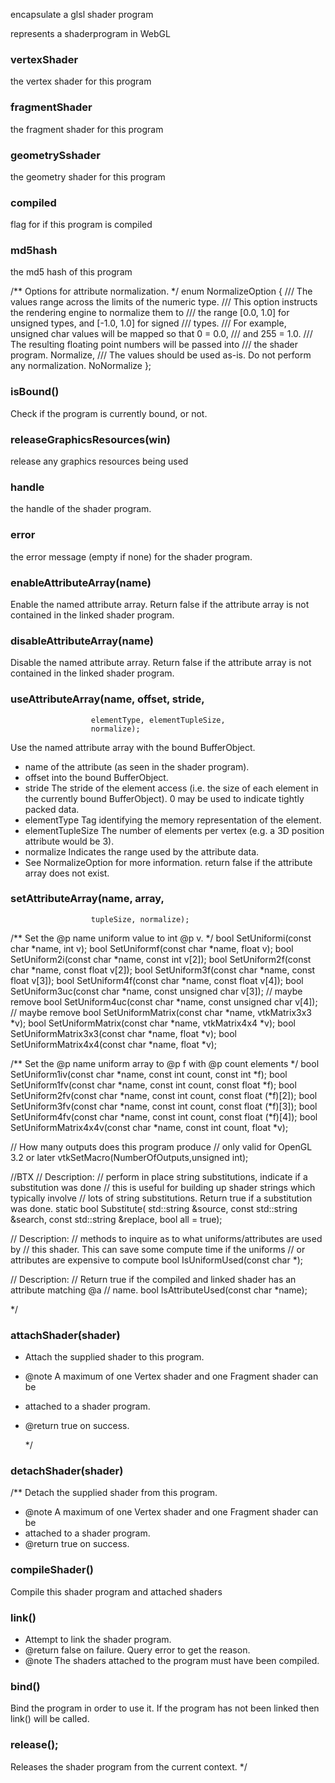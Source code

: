 encapsulate a glsl shader program

represents a shaderprogram in WebGL

### vertexShader

the vertex shader for this program

### fragmentShader

the fragment shader for this program

### geometrySshader

the geometry shader for this program

### compiled

flag for if this program is compiled

### md5hash

the md5 hash of this program


  /** Options for attribute normalization. */
  enum NormalizeOption {
    /// The values range across the limits of the numeric type.
    /// This option instructs the rendering engine to normalize them to
    /// the range [0.0, 1.0] for unsigned types, and [-1.0, 1.0] for signed
    /// types.
    /// For example, unsigned char values will be mapped so that 0 = 0.0,
    /// and 255 = 1.0.
    /// The resulting floating point numbers will be passed into
    /// the shader program.
    Normalize,
    /// The values should be used as-is. Do not perform any normalization.
    NoNormalize
  };

### isBound()

Check if the program is currently bound, or not.

### releaseGraphicsResources(win)

release  any graphics  resources being used

### handle

the handle of the shader program.

###  error

the error message (empty if none) for the shader program.

### enableAttributeArray(name)

Enable the named attribute array. Return false if the attribute array is
not contained in the linked shader program.

### disableAttributeArray(name)

Disable the named attribute array. Return false if the attribute array is
not contained in the linked shader program.

### useAttributeArray(name, offset, stride,
                      elementType, elementTupleSize,
                      normalize);

Use the named attribute array with the bound BufferObject.
- name of the attribute (as seen in the shader program).
- offset into the bound BufferObject.
- stride The stride of the element access (i.e. the size of each
  element in the currently bound BufferObject). 0 may be used to indicate
tightly packed data.
- elementType Tag identifying the memory representation of the
  element.
- elementTupleSize The number of elements per vertex (e.g. a 3D
  position attribute would be 3).
- normalize Indicates the range used by the attribute data.
- See NormalizeOption for more information.
return false if the attribute array does not exist.


### setAttributeArray(name, array,
                      tupleSize, normalize);

  /** Set the @p name uniform value to int @p v. */
  bool SetUniformi(const char *name, int v);
  bool SetUniformf(const char *name, float v);
  bool SetUniform2i(const char *name, const int v[2]);
  bool SetUniform2f(const char *name, const float v[2]);
  bool SetUniform3f(const char *name, const float v[3]);
  bool SetUniform4f(const char *name, const float v[4]);
  bool SetUniform3uc(const char *name, const unsigned char v[3]); // maybe remove
  bool SetUniform4uc(const char *name, const unsigned char v[4]); // maybe remove
  bool SetUniformMatrix(const char *name, vtkMatrix3x3 *v);
  bool SetUniformMatrix(const char *name, vtkMatrix4x4 *v);
  bool SetUniformMatrix3x3(const char *name, float *v);
  bool SetUniformMatrix4x4(const char *name, float *v);

  /** Set the @p name uniform array to @p f with @p count elements */
  bool SetUniform1iv(const char *name, const int count, const int *f);
  bool SetUniform1fv(const char *name, const int count, const float *f);
  bool SetUniform2fv(const char *name, const int count, const float (*f)[2]);
  bool SetUniform3fv(const char *name, const int count, const float (*f)[3]);
  bool SetUniform4fv(const char *name, const int count, const float (*f)[4]);
  bool SetUniformMatrix4x4v(const char *name, const int count, float *v);

  // How many outputs does this program produce
  // only valid for OpenGL 3.2 or later
  vtkSetMacro(NumberOfOutputs,unsigned int);

//BTX
  // Description:
  // perform in place string substitutions, indicate if a substitution was done
  // this is useful for building up shader strings which typically involve
  // lots of string substitutions. Return true if a substitution was done.
  static bool Substitute(
    std::string &source,
    const std::string &search,
    const std::string &replace,
    bool all = true);

  // Description:
  // methods to inquire as to what uniforms/attributes are used by
  // this shader.  This can save some compute time if the uniforms
  // or attributes are expensive to compute
  bool IsUniformUsed(const char *);

  // Description:
  // Return true if the compiled and linked shader has an attribute matching @a
  // name.
  bool IsAttributeUsed(const char *name);

   */

### attachShader(shader)

* Attach the supplied shader to this program.
* @note A maximum of one Vertex shader and one Fragment shader can be
* attached to a shader program.
* @return true on success.

   */
### detachShader(shader)

/** Detach the supplied shader from this program.
 * @note A maximum of one Vertex shader and one Fragment shader can be
 * attached to a shader program.
 * @return true on success.

### compileShader()

Compile this shader program and attached shaders

### link()

* Attempt to link the shader program.
* @return false on failure. Query error to get the reason.
* @note The shaders attached to the program must have been compiled.

### bind()

Bind the program in order to use it. If the program has not been linked
then link() will be called.

### release();

Releases the shader program from the current context. */
